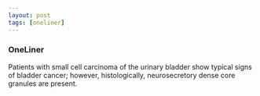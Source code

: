 ```yaml
---
layout: post
tags: [oneliner]
---
```



### OneLiner

Patients with small cell carcinoma of the urinary bladder show typical signs of bladder cancer; however, histologically, neurosecretory dense core granules are present.
